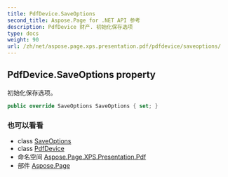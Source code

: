 ```yaml
---
title: PdfDevice.SaveOptions
second_title: Aspose.Page for .NET API 参考
description: PdfDevice 财产. 初始化保存选项
type: docs
weight: 90
url: /zh/net/aspose.page.xps.presentation.pdf/pdfdevice/saveoptions/
---
```

## PdfDevice.SaveOptions property

初始化保存选项。

```csharp
public override SaveOptions SaveOptions { set; }
```

### 也可以看看

* class [SaveOptions](../../../aspose.page/saveoptions/)
* class [PdfDevice](../)
* 命名空间 [Aspose.Page.XPS.Presentation.Pdf](../../pdfdevice/)
* 部件 [Aspose.Page](../../../)


